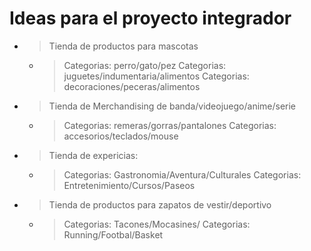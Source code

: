 # Ideas para el proyecto integrador

- > Tienda de productos para mascotas

  - > Categorias: perro/gato/pez
    > Categorias: juguetes/indumentaria/alimentos
    > Categorias: decoraciones/peceras/alimentos

- > Tienda de Merchandising de banda/videojuego/anime/serie

  - > Categorias: remeras/gorras/pantalones
    > Categorias: accesorios/teclados/mouse

- > Tienda de expericias:

  - > Categorias: Gastronomia/Aventura/Culturales
    > Categorias: Entretenimiento/Cursos/Paseos

- > Tienda de productos para zapatos de vestir/deportivo

  - > Categorias: Tacones/Mocasines/
    > Categorias: Running/Footbal/Basket
